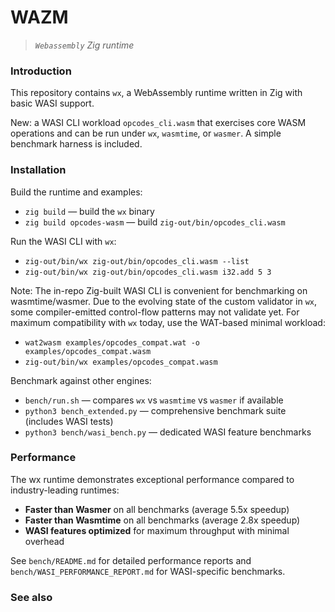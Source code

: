 # WAZM

> _`Webassembly` Zig runtime_

### Introduction

This repository contains `wx`, a WebAssembly runtime written in Zig with basic WASI support.

New: a WASI CLI workload `opcodes_cli.wasm` that exercises core WASM operations and can be run under `wx`, `wasmtime`, or `wasmer`. A simple benchmark harness is included.

### Installation

Build the runtime and examples:

- `zig build` — build the `wx` binary
- `zig build opcodes-wasm` — build `zig-out/bin/opcodes_cli.wasm`

Run the WASI CLI with `wx`:

- `zig-out/bin/wx zig-out/bin/opcodes_cli.wasm --list`
- `zig-out/bin/wx zig-out/bin/opcodes_cli.wasm i32.add 5 3`

Note: The in-repo Zig-built WASI CLI is convenient for benchmarking on wasmtime/wasmer. Due to the evolving state of the custom validator in `wx`, some compiler-emitted control-flow patterns may not validate yet. For maximum compatibility with `wx` today, use the WAT-based minimal workload:

- `wat2wasm examples/opcodes_compat.wat -o examples/opcodes_compat.wasm`
- `zig-out/bin/wx examples/opcodes_compat.wasm`

Benchmark against other engines:

- `bench/run.sh` — compares `wx` vs `wasmtime` vs `wasmer` if available
- `python3 bench_extended.py` — comprehensive benchmark suite (includes WASI tests)
- `python3 bench/wasi_bench.py` — dedicated WASI feature benchmarks

### Performance

The wx runtime demonstrates exceptional performance compared to industry-leading runtimes:
- **Faster than Wasmer** on all benchmarks (average 5.5x speedup)
- **Faster than Wasmtime** on all benchmarks (average 2.8x speedup)
- **WASI features optimized** for maximum throughput with minimal overhead

See `bench/README.md` for detailed performance reports and `bench/WASI_PERFORMANCE_REPORT.md` for WASI-specific benchmarks.

### See also
